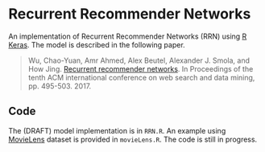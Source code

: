 Recurrent Recommender Networks
================

An implementation of Recurrent Recommender Networks (RRN) using [R
Keras](https://keras.rstudio.com/index.html). The model is described in
the following paper.

> Wu, Chao-Yuan, Amr Ahmed, Alex Beutel, Alexander J. Smola, and How
> Jing. [Recurrent recommender
> networks](https://dl.acm.org/doi/pdf/10.1145/3018661.3018689). In
> Proceedings of the tenth ACM international conference on web search
> and data mining, pp. 495-503. 2017.

## Code

The (DRAFT) model implementation is in `RRN.R`. An example using
[MovieLens](https://grouplens.org/datasets/movielens/) dataset is
provided in `movieLens.R`. The code is still in progress.
